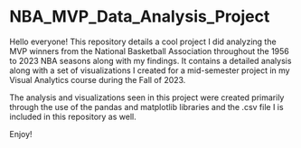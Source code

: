 # NBA_MVP_Data_Analysis_Project
Hello everyone! This repository details a cool project I did analyzing the MVP winners from the National Basketball Association throughout the 1956 to 2023 NBA seasons along with my findings.
It contains a detailed analysis along with a set of visualizations I created for a mid-semester project in my Visual Analytics course during the Fall of 2023.

The analysis and visualizations seen in this project were created primarily through the use of the pandas and matplotlib libraries and the .csv file I is included in this repository as well.

Enjoy!
